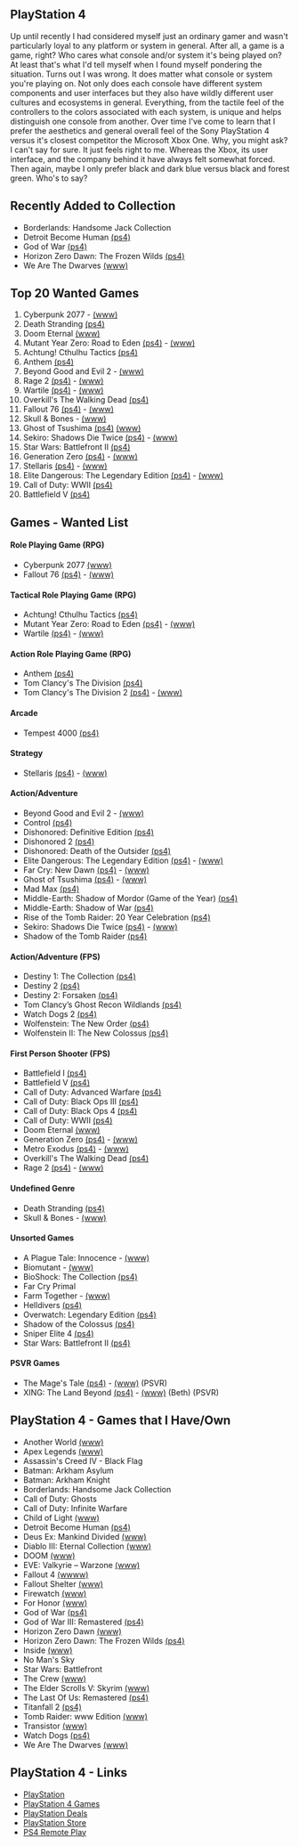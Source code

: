 ## PlayStation 4

Up until recently I had considered myself just an ordinary gamer and wasn't particularly loyal to any platform or system in general. After all, a game is a game, right? Who cares what console and/or system it's being played on? At least that's what I'd tell myself when I found myself pondering the situation. Turns out I was wrong. It does matter what console or system you're playing on. Not only does each console have different system components and user interfaces but they also have wildly different user cultures and ecosystems in general. Everything, from the tactile feel of the controllers to the colors associated with each  system, is unique and helps distinguish one console from another. Over time I've come to learn that I prefer the aesthetics and general overall feel of the Sony PlayStation 4 versus  it's closest competitor the Microsoft Xbox One. Why, you might ask? I can't say for sure. It just feels right to me. Whereas the Xbox, its user interface, and the company behind it have always felt somewhat forced. Then again, maybe I only prefer black and dark blue versus black and forest green. Who's to say?

## Recently Added to Collection

- Borderlands: Handsome Jack Collection
- Detroit Become Human [(ps4)](https://www.playstation.com/en-us/games/detroit-become-human-ps4/)
- God of War [(ps4)](https://www.playstation.com/en-us/games/god-of-war-ps4/)
- Horizon Zero Dawn: The Frozen Wilds [(ps4)](https://www.playstation.com/en-us/games/horizon-zero-dawn-ps4/the-frozen-wilds-dlc/)
- We Are The Dwarves [(www)](http://wearethedwarves.com/press/#description)

## Top 20 Wanted Games

1. Cyberpunk 2077 - [(www)](https://www.cyberpunk.net/en/)
2. Death Stranding [(ps4)](https://www.playstation.com/en-us/games/death-stranding-ps4/)
3. Doom Eternal [(www)](https://bethesda.net/en/game/doom)
4. Mutant Year Zero: Road to Eden [(ps4)](https://www.playstation.com/en-us/games/mutant-year-zero-road-to-eden-ps4/) - [(www)](https://www.mutantyearzero.com)
5. Achtung! Cthulhu Tactics [(ps4)](https://www.playstation.com/en-us/games/achtung-cthulhu-tactics-ps4/)
6. Anthem [(ps4)](https://www.playstation.com/en-us/games/anthem-ps4/)
7. Beyond Good and Evil 2 - [(www)](https://beyondgoodandevil.ubisoft.com/en-us/)
8. Rage 2 [(ps4)](https://www.playstation.com/en-us/games/rage-2-ps4/) - [(www)](https://bethesda.net/en/game/rage2)
9. Wartile [(ps4)](https://www.playstation.com/en-us/games/wartile-ps4/) - [(www)](http://www.wartile.com/) 
10. Overkill's The Walking Dead [(ps4)](https://www.playstation.com/en-us/games/overkills-the-walking-dead-ps4/)
11. Fallout 76 [(ps4)](https://www.playstation.com/en-us/games/fallout-76-ps4/) - [(www)](https://fallout.bethesda.net/en/games/fallout-76)
12. Skull & Bones - [(www)](https://skullandbones.ubisoft.com/game/en-us/home/index.aspx)
13. Ghost of Tsushima [(ps4)](https://www.playstation.com/en-us/games/ghost-of-tsushima-ps4/) [(www)](https://www.suckerpunch.com/category/games/ghost-of-tsushima/)
14. Sekiro: Shadows Die Twice [(ps4)](https://www.playstation.com/en-us/games/sekiro-shadows-die-twice-ps4/) - [(www)](https://www.sekirothegame.com/)
15. Star Wars: Battlefront II [(ps4)](https://www.playstation.com/en-us/games/star-wars-battlefront-ii-ps4/)
16. Generation Zero [(ps4)](https://www.playstation.com/en-us/games/generation-zero-ps4/) - [(www)](https://generationzero.com/en/)
17. Stellaris [(ps4)](https://www.playstation.com/en-us/games/stellaris-console-edition-ps4/) - [(www)](https://www.paradoxplaza.com/stellaris)
18. Elite Dangerous: The Legendary Edition [(ps4)](https://www.playstation.com/en-us/games/elite-dangerous-ps4/) - [(www)](https://www.elitedangerous.com/)
19. Call of Duty: WWII [(ps4)](https://www.playstation.com/en-us/games/call-of-duty-wwii-ps4/)
20. Battlefield V [(ps4)](https://www.playstation.com/en-us/games/battlefield-v-ps4/)

## Games - Wanted List

#### Role Playing Game (RPG)
- Cyberpunk 2077 [(www)](https://www.cyberpunk.net/en/)
- Fallout 76 [(ps4)](https://www.playstation.com/en-us/games/fallout-76-ps4/) - [(www)](https://fallout.bethesda.net/en/games/fallout-76)

#### Tactical Role Playing Game (RPG)
- Achtung! Cthulhu Tactics [(ps4)](https://www.playstation.com/en-us/games/achtung-cthulhu-tactics-ps4/)
- Mutant Year Zero: Road to Eden [(ps4)](https://www.playstation.com/en-us/games/mutant-year-zero-road-to-eden-ps4/) - [(www)](https://www.mutantyearzero.com)
- Wartile [(ps4)](https://www.playstation.com/en-us/games/wartile-ps4/) - [(www)](http://www.wartile.com/) 

#### Action Role Playing Game (RPG)
- Anthem [(ps4)](https://www.playstation.com/en-us/games/anthem-ps4/)
- Tom Clancy's The Division [(ps4)](https://www.playstation.com/en-us/games/tom-clancys-the-division-ps4/)
- Tom Clancy's The Division 2 [(ps4)](https://www.playstation.com/en-us/games/tom-clancys-the-division-2-ps4/) - [(www)](https://tomclancy-thedivision.ubisoft.com/game/en-us/home)

#### Arcade
- Tempest 4000 [(ps4)](https://www.playstation.com/en-us/games/tempest-4000-ps4/)

#### Strategy 
- Stellaris [(ps4)](https://www.playstation.com/en-us/games/stellaris-console-edition-ps4/) - [(www)](https://www.paradoxplaza.com/stellaris)

#### Action/Adventure 
- Beyond Good and Evil 2 - [(www)](https://beyondgoodandevil.ubisoft.com/en-us/)
- Control [(ps4)](https://www.playstation.com/en-us/games/control-ps4/)
- Dishonored: Definitive Edition [(ps4)](https://www.playstation.com/en-us/games/dishonored-definitive-edition-ps4/)
- Dishonored 2 [(ps4)](https://www.playstation.com/en-us/games/dishonored-2-ps4/)
- Dishonored: Death of the Outsider [(ps4)](https://www.playstation.com/en-us/games/dishonored-death-of-the-outsider-ps4/)
- Elite Dangerous: The Legendary Edition [(ps4)](https://www.playstation.com/en-us/games/elite-dangerous-ps4/) - [(www)](https://www.elitedangerous.com/)
- Far Cry: New Dawn [(ps4)](https://www.playstation.com/en-us/games/far-cry-new-dawn-ps4/) - [(www)](https://far-cry.ubisoft.com/game/en-us/home)
- Ghost of Tsushima [(ps4)](https://www.playstation.com/en-us/games/ghost-of-tsushima-ps4/) - [(www)](https://www.suckerpunch.com/category/games/ghost-of-tsushima/)
- Mad Max [(ps4)](https://www.playstation.com/en-us/games/mad-max-ps4/)
- Middle-Earth: Shadow of Mordor (Game of the Year) [(ps4)](https://www.playstation.com/en-us/games/middle-earth-shadow-of-mordor-game-of-the-year-edition-ps4/)
- Middle-Earth: Shadow of War [(ps4)](https://www.playstation.com/en-us/games/middle-earth-shadow-of-war-ps4/)
- Rise of the Tomb Raider: 20 Year Celebration [(ps4)](https://www.playstation.com/en-us/games/rise-of-the-tomb-raider-20-year-celebration-ps4/)
- Sekiro: Shadows Die Twice [(ps4)](https://www.playstation.com/en-us/games/sekiro-shadows-die-twice-ps4/) - [(www)](https://www.sekirothegame.com/)
- Shadow of the Tomb Raider [(ps4)](https://www.playstation.com/en-us/games/shadow-of-the-tomb-raider-ps4/)

#### Action/Adventure (FPS)
- Destiny 1: The Collection [(ps4)](https://www.playstation.com/en-us/games/destiny-ps4/)
- Destiny 2 [(ps4)](https://www.playstation.com/en-us/games/destiny-2-ps4/overview/)
- Destiny 2: Forsaken [(ps4)](https://www.playstation.com/en-us/games/destiny-2-ps4/) 
- Tom Clancy’s Ghost Recon Wildlands [(ps4)](https://www.playstation.com/en-us/games/tom-clancys-ghost-recon-wildlands-ps4/)
- Watch Dogs 2 [(ps4)](https://www.playstation.com/en-us/games/watch-dogs-2-ps4/)
- Wolfenstein: The New Order [(ps4)](https://www.playstation.com/en-us/games/wolfenstein-the-new-order-ps4/)
- Wolfenstein II: The New Colossus [(ps4)](https://www.playstation.com/en-us/games/wolfenstein-ii-the-new-colossus-ps4/)

#### First Person Shooter (FPS)
- Battlefield I [(ps4)](https://www.playstation.com/en-us/games/battlefield-1-ps4/)
- Battlefield V [(ps4)](https://www.playstation.com/en-us/games/battlefield-v-ps4/)
- Call of Duty: Advanced Warfare [(ps4)](https://www.playstation.com/en-us/games/call-of-duty-advanced-warfare-ps4/)
- Call of Duty: Black Ops III [(ps4)](https://www.playstation.com/en-us/games/call-of-duty-black-ops-iii-ps4/)
- Call of Duty: Black Ops 4 [(ps4)](https://www.playstation.com/en-us/games/call-of-duty-black-ops-4-ps4/)
- Call of Duty: WWII [(ps4)](https://www.playstation.com/en-us/games/call-of-duty-wwii-ps4/)
- Doom Eternal [(www)](https://bethesda.net/en/game/doom)
- Generation Zero [(ps4)](https://www.playstation.com/en-us/games/generation-zero-ps4/) - [(www)](https://generationzero.com/en/)
- Metro Exodus [(ps4)](https://www.playstation.com/en-us/games/metro-exodus-ps4/) - [(www)](https://www.metrothegame.com/en-us/)
- Overkill's The Walking Dead [(ps4)](https://www.playstation.com/en-us/games/overkills-the-walking-dead-ps4/)
- Rage 2 [(ps4)](https://www.playstation.com/en-us/games/rage-2-ps4/) - [(www)](https://bethesda.net/en/game/rage2)

#### Undefined Genre
- Death Stranding [(ps4)](https://www.playstation.com/en-us/games/death-stranding-ps4/)
- Skull & Bones - [(www)](https://skullandbones.ubisoft.com/game/en-us/home/index.aspx)

#### Unsorted Games

- A Plague Tale: Innocence - [(www)](http://aplaguetale.com/)
- Biomutant - [(www)](https://biomutant.com/)
- BioShock: The Collection [(ps4)](https://www.playstation.com/en-us/games/bioshock-the-collection-ps4/)
- Far Cry Primal
- Farm Together - [(www)](http://www.milkstonestudios.com/games/farm-together/)
- Helldivers [(ps4)](https://www.playstation.com/en-us/games/helldivers-ps4/)
- Overwatch: Legendary Edition [(ps4)](https://www.playstation.com/en-us/games/overwatch-legendary-edition-ps4/)
- Shadow of the Colossus [(ps4)](https://www.playstation.com/en-us/games/shadow-of-the-colossus-ps4/)
- Sniper Elite 4 [(ps4)](https://www.playstation.com/en-us/games/sniper-elite-4-ps4/)
- Star Wars: Battlefront II [(ps4)](https://www.playstation.com/en-us/games/star-wars-battlefront-ii-ps4/)

#### PSVR Games
- The Mage's Tale [(ps4)](https://www.playstation.com/en-us/games/the-mages-tale-ps4/) - [(www)](https://www.inxile-entertainment.com/magestale) (PSVR)
- XING: The Land Beyond [(ps4)](https://www.playstation.com/en-us/games/xing-the-land-beyond-ps4/) - [(www)](http://xingthegame.com/) (Beth) (PSVR)

## PlayStation 4 - Games that I Have/Own

- Another World [(www)](https://www.anotherworld.fr/anotherworld_uk/)
- Apex Legends [(www)](https://www.ea.com/games/apex-legends)
- Assassin's Creed IV - Black Flag
- Batman: Arkham Asylum
- Batman: Arkham Knight
- Borderlands: Handsome Jack Collection
- Call of Duty: Ghosts
- Call of Duty: Infinite Warfare
- Child of Light [(www)](https://www.ubisoft.com/en-us/game/child-of-light/)
- Detroit Become Human [(ps4)](https://www.playstation.com/en-us/games/detroit-become-human-ps4/)
- Deus Ex: Mankind Divided [(www)](https://deusex.square-enix-games.com/game/dx-md)
- Diablo III: Eternal Collection [(www)](https://us.diablo3.com/en/)
- DOOM [(www)](https://bethesda.net/en/game/doom)
- EVE: Valkyrie – Warzone [(www)](https://www.evevalkyrie.com/)
- Fallout 4 [(wwww)](https://fallout.bethesda.net/en/games/fallout-4)
- Fallout Shelter [(www)](https://www.falloutshelter.com/)
- Firewatch [(www)](http://www.firewatchgame.com/)
- For Honor [(www)](https://forhonor.ubisoft.com/game/en-us/home/)
- God of War [(ps4)](https://www.playstation.com/en-us/games/god-of-war-ps4/)
- God of War III: Remastered [(ps4)](https://www.playstation.com/en-us/games/god-of-war-iii-remastered-ps4/)
- Horizon Zero Dawn [(www)](http://HorizonZeroDawn.com)
- Horizon Zero Dawn: The Frozen Wilds [(ps4)](https://www.playstation.com/en-us/games/horizon-zero-dawn-ps4/the-frozen-wilds-dlc/)
- Inside [(www)](https://playdead.com/games/inside/)
- No Man's Sky
- Star Wars: Battlefront
- The Crew [(www)](https://www.ubisoft.com/en-us/game/the-crew/)
- The Elder Scrolls V: Skyrim [(www)](https://elderscrolls.bethesda.net/en/skyrim)
- The Last Of Us: Remastered [(ps4)](https://www.playstation.com/en-us/games/the-last-of-us-remastered-ps4/)
- Titanfall 2 [(ps4)](https://www.playstation.com/en-us/games/titanfall-2-ps4/)
- Tomb Raider: www Edition [(www)](https://crystald.com/projects/tomb-raider-definitive-edition)
- Transistor [(www)](https://www.supergiantgames.com/games/transistor/)
- Watch Dogs [(ps4)](https://www.playstation.com/en-us/games/watch-dogs-ps4/)
- We Are The Dwarves [(www)](http://wearethedwarves.com/press/#description)

## PlayStation 4 - Links

- [PlayStation](https://www.playstation.com/en-us/)
- [PlayStation 4 Games](https://www.playstation.com/en-us/explore/games/ps4-games/?console=ps4)
- [PlayStation Deals](https://store.playstation.com/en-us/grid/STORE-MSF77008-WEEKLYDEALS/1)
- [PlayStation Store](https://www.playstation.com/en-us/network/store/)
- [PS4 Remote Play](https://remoteplay.dl.playstation.net/remoteplay)